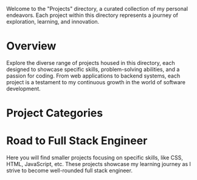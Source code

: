 Welcome to the "Projects" directory, a curated collection of my personal endeavors. Each project within this directory represents a journey of exploration, learning, and innovation.

# Overview
Explore the diverse range of projects housed in this directory, each designed to showcase specific skills, problem-solving abilities, and a passion for coding. From web applications to backend systems, each project is a testament to my continuous growth in the world of software development.

# Project Categories
# Road to Full Stack Engineer
Here you will find smaller projects focusing on specific skills, like CSS, HTML, JavaScript, etc. These projects showcase my learning journey as I strive to become well-rounded full stack engineer.
